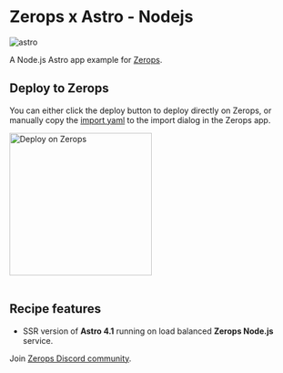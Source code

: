 # Zerops x Astro - Nodejs

![astro](https://github.com/zeropsio/recipe-shared-assets/blob/main/covers/cover-astro.png)

A Node.js Astro app example for [Zerops](https://zerops.io).

## Deploy to Zerops

You can either click the deploy button to deploy directly on Zerops, or manually copy the [import yaml](https://github.com/zeropsio/recipe-astro-nodejs/blob/main/zerops-project-import.yml) to the import dialog in the Zerops app.

<a href="https://app.zerops.io/recipe/astro">
    <img width="250" alt="Deploy on Zerops" src="https://github.com/zeropsio/recipe-shared-assets/blob/main/deploy-button/deploy-button.png">
</a>

<br/>
<br/>

## Recipe features

- SSR version of **Astro 4.1** running on load balanced **Zerops Node.js** service.

Join [Zerops Discord community](https://discord.com/invite/WDvCZ54).